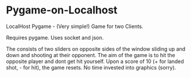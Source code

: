 # Pygame-on-Localhost
LocalHost Pygame - (Very simple!) Game for two Clients. 

Requires pygame. Uses socket and json. 
 
The consists of two sliders on opposite sides of the window sliding up and down and shooting at their opponent. The aim of the game is to hit the opposite player and dont get hit yourself. Upon a score of 10 (+ for landed shot, - for hit), the game resets. No time invested into graphics (sorry).
